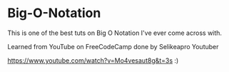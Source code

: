 # Big-O-Notation

This is one of the best tuts on Big O Notation I've ever come across with.


Learned from YouTube on FreeCodeCamp done by Selikeapro Youtuber

https://www.youtube.com/watch?v=Mo4vesaut8g&t=3s :)